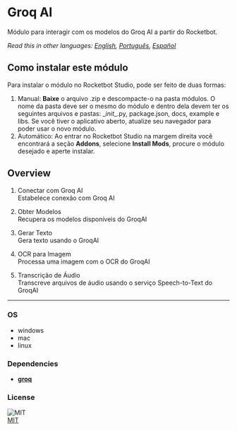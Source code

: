 



# Groq AI
  
Módulo para interagir com os modelos do Groq AI a partir do Rocketbot.  

*Read this in other languages: [English](README.md), [Português](README.pr.md), [Español](README.es.md)*

## Como instalar este módulo
  
Para instalar o módulo no Rocketbot Studio, pode ser feito de duas formas:
1. Manual: __Baixe__ o arquivo .zip e descompacte-o na pasta módulos. O nome da pasta deve ser o mesmo do módulo e dentro dela devem ter os seguintes arquivos e pastas: \__init__.py, package.json, docs, example e libs. Se você tiver o aplicativo aberto, atualize seu navegador para poder usar o novo módulo.
2. Automático: Ao entrar no Rocketbot Studio na margem direita você encontrará a seção **Addons**, selecione **Install Mods**, procure o módulo desejado e aperte instalar.  


## Overview


1. Conectar com Groq AI  
Estabelece conexão com Groq AI

2. Obter Modelos  
Recupera os modelos disponíveis do GroqAI

3. Gerar Texto  
Gera texto usando o GroqAI

4. OCR para Imagem  
Processa uma imagem com o OCR do GroqAI

5. Transcrição de Áudio  
Transcreve arquivos de áudio usando o serviço Speech-to-Text do GroqAI  




----
### OS

- windows
- mac
- linux

### Dependencies
- [**groq**](https://pypi.org/project/groq/)
### License
  
![MIT](https://img.shields.io/github/license/instaloader/instaloader.svg)  
[MIT](https://opensource.org/license/mit)